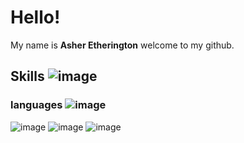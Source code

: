 # Hello!
My name is **Asher Etherington** welcome to my github.

## Skills ![image](https://github.com/user-attachments/assets/0fc3d771-cf8c-4f70-826f-e7e2ecbbbceb)

### languages ![image](https://github.com/user-attachments/assets/ef8f0f07-b4ac-4878-be29-630e1b71cdae)

![image](https://github.com/user-attachments/assets/b751eeb9-e0db-4770-bdb2-d21b8eb15a66) ![image](https://github.com/user-attachments/assets/64313a41-ff3d-4567-9920-36dcc5077b4a) ![image](https://github.com/user-attachments/assets/b06724d9-1897-432d-994c-d35137308532) 


